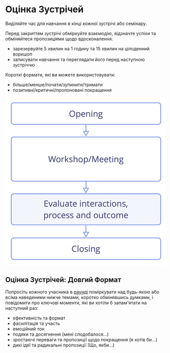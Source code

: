 # Оцінка Зустрічей

<summary>
Виділяйте час для навчання в кінці кожної зустрічі або семінару.
</summary>

Перед закриттям зустрічі обміркуйте взаємодію, відзначте успіхи та обміняйтеся пропозиціями щодо вдосконалення.

- зарезервуйте 5 хвилин на 1 годину та 15 хвилин на цілоденний воркшоп
- записувати навчання та переглядати його перед наступною зустріччю

Короткі формати, які ви можете використовувати:

- більше/менше/почати/зупинити/тримати
- позитивні/критичні/пропоновані покращення

![Оцінюйте зустрічі безпосередньо перед їх закриттям](img/meetings/evaluate-interactions.png)

## Оцінка Зустрічей: Довгий Формат

Попросіть кожного учасника в [раунді](section:rounds) поміркувати над будь-якою або всіма наведеними нижче темами, коротко обмінявшись думками, і повідомити про ключові моменти, які ви хотіли б запам'ятати на наступний раз:

- ефективність та формат
- фасилітація та участь
- емоційний тон
- подяки та досягнення (мені сподобалося...)
- зростаючі переваги та пропозиції щодо покращення (я хотів би...)
- дикі ідеї та радикальні пропозиції (Що, якби...)